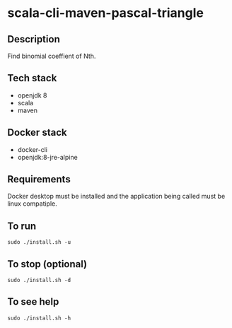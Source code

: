 # scala-cli-maven-pascal-triangle

## Description
Find binomial coeffient of Nth.

## Tech stack
- openjdk 8
- scala
- maven

## Docker stack
- docker-cli
- openjdk:8-jre-alpine

## Requirements
Docker desktop must be installed and the application
being called must be linux compatiple.

## To run
`sudo ./install.sh -u`

## To stop (optional)
`sudo ./install.sh -d`

## To see help
`sudo ./install.sh -h`
